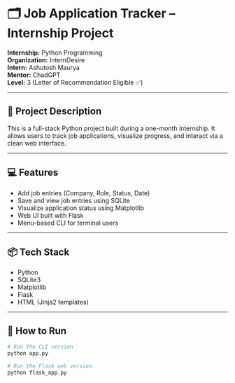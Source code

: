 # 🗂️ Job Application Tracker – Internship Project

**Internship:** Python Programming  
**Organization:** InternDesire  
**Intern:** Ashutosh Maurya  
**Mentor:** ChadGPT   
**Level:** 3 (Letter of Recommendation Eligible ✅)

---

## 🧠 Project Description

This is a full-stack Python project built during a one-month internship. It allows users to track job applications, visualize progress, and interact via a clean web interface.

---

## 💻 Features

- Add job entries (Company, Role, Status, Date)
- Save and view job entries using SQLite
- Visualize application status using Matplotlib
- Web UI built with Flask
- Menu-based CLI for terminal users

---

## 📦 Tech Stack

- Python
- SQLite3
- Matplotlib
- Flask
- HTML (Jinja2 templates)

---

## 🏁 How to Run

```bash
# Run the CLI version
python app.py

# Run the Flask web version
python flask_app.py
